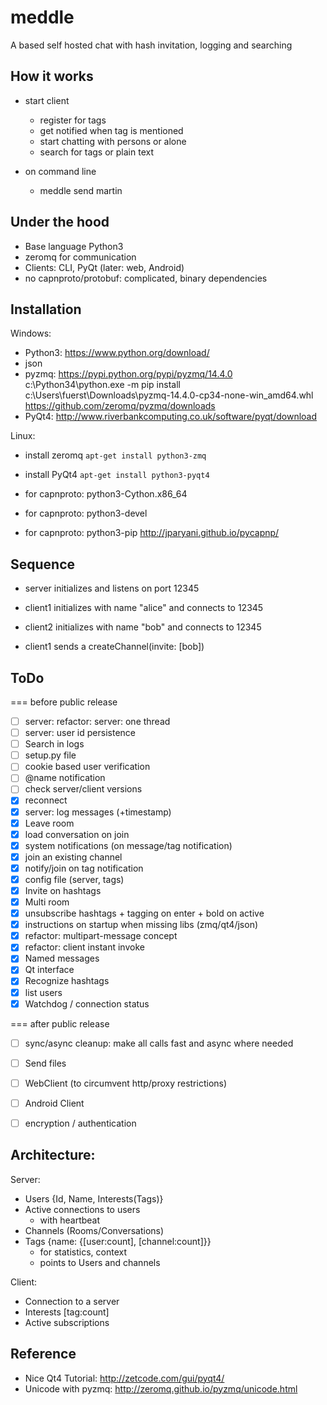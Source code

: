 meddle
======

A based self hosted chat with hash invitation, logging and searching


How it works
------------

* start client
  - register for tags
  - get notified when tag is mentioned
  - start chatting with persons or alone
  - search for tags or plain text

* on command line
  - meddle send martin <message>


Under the hood
--------------

* Base language Python3
* zeromq for communication
* Clients: CLI, PyQt (later: web, Android)
* no capnproto/protobuf: complicated, binary dependencies


Installation
------------

Windows:

* Python3: https://www.python.org/download/
* json
* pyzmq: https://pypi.python.org/pypi/pyzmq/14.4.0
    c:\Python34\python.exe -m pip install c:\Users\fuerst\Downloads\pyzmq-14.4.0-cp34-none-win_amd64.whl
    https://github.com/zeromq/pyzmq/downloads
* PyQt4: http://www.riverbankcomputing.co.uk/software/pyqt/download


Linux:

* install zeromq `apt-get install python3-zmq`
* install PyQt4 `apt-get install python3-pyqt4`

* for capnproto: python3-Cython.x86_64
* for capnproto: python3-devel
* for capnproto: python3-pip http://jparyani.github.io/pycapnp/


Sequence
--------

* server initializes and listens on port 12345

* client1 initializes with name "alice" and connects to 12345

* client2 initializes with name "bob" and connects to 12345

* client1 sends a createChannel(invite: [bob])


ToDo
----

=== before public release
- [ ] server: refactor: server: one thread
- [ ] server: user id persistence
- [ ] Search in logs
- [ ] setup.py file
- [ ] cookie based user verification
- [ ] @name notification
- [ ] check server/client versions
- [x] reconnect
- [x] server: log messages (+timestamp)
- [x] Leave room
- [x] load conversation on join
- [x] system notifications (on message/tag notification)
- [x] join an existing channel
- [x] notify/join on tag notification
- [x] config file (server, tags)
- [x] Invite on hashtags
- [x] Multi room
- [x] unsubscribe hashtags + tagging on enter + bold on active
- [x] instructions on startup when missing libs (zmq/qt4/json)
- [x] refactor: multipart-message concept
- [x] refactor: client instant invoke
- [x] Named messages
- [x] Qt interface
- [x] Recognize hashtags
- [x] list users
- [x] Watchdog / connection status

=== after public release
- [ ] sync/async cleanup: make all calls fast and async where needed
- [ ] Send files
- [ ] WebClient (to circumvent http/proxy restrictions)
- [ ] Android Client
- [ ] encryption / authentication


Architecture:
-------------

Server:

* Users {Id, Name, Interests(Tags)}
* Active connections to users
    - with heartbeat
* Channels (Rooms/Conversations)
* Tags {name: {[user:count], [channel:count]}}
    - for statistics, context
    - points to Users and channels


Client:
* Connection to a server
* Interests [tag:count]
* Active subscriptions


Reference
---------

* Nice Qt4 Tutorial: http://zetcode.com/gui/pyqt4/
* Unicode with pyzmq: http://zeromq.github.io/pyzmq/unicode.html
